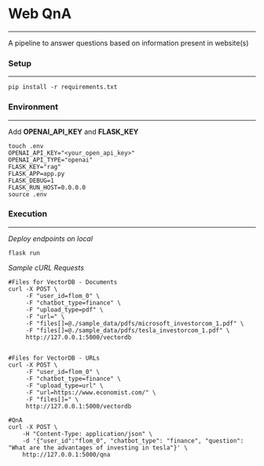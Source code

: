 # Web QnA
---------------------
A pipeline to answer questions based on information present in website(s)


### Setup
-------------
 ```
 pip install -r requirements.txt
 ```


### Environment
---------------
Add **OPENAI_API_KEY** and **FLASK_KEY**

```
touch .env
OPENAI_API_KEY="<your_open_api_key>"
OPENAI_API_TYPE="openai"
FLASK_KEY="rag"
FLASK_APP=app.py
FLASK_DEBUG=1
FLASK_RUN_HOST=0.0.0.0
source .env
```

### Execution
-------------
*Deploy endpoints on local*
```
flask run
```

*Sample cURL Requests*
```
#Files for VectorDB - Documents
curl -X POST \
     -F "user_id=flom_0" \
     -F "chatbot_type=finance" \
     -F "upload_type=pdf" \
	 -F "url=" \
     -F "files[]=@./sample_data/pdfs/microsoft_investorcom_1.pdf" \
     -F "files[]=@./sample_data/pdfs/tesla_investorcom_1.pdf" \
     http://127.0.0.1:5000/vectordb


#Files for VectorDB - URLs
curl -X POST \
     -F "user_id=flom_0" \
     -F "chatbot_type=finance" \
     -F "upload_type=url" \
	 -F "url=https://www.economist.com/" \
     -F "files[]=" \
     http://127.0.0.1:5000/vectordb

#QnA 
curl -X POST \
	-H "Content-Type: application/json" \
	-d '{"user_id":"flom_0", "chatbot_type": "finance", "question": "What are the advantages of investing in tesla"}' \
	http://127.0.0.1:5000/qna
```
